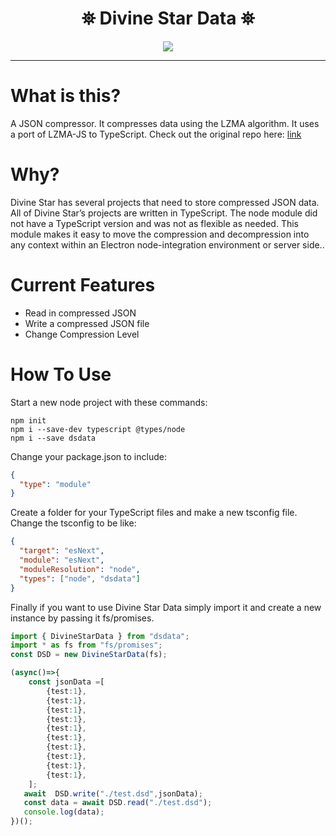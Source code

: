 <h1 align="center">
 ⛯ Divine Star Data ⛯
</h1>
 
<p align="center">
<img src="https://divinestarapparel.com/wp-content/uploads/2021/02/logo-small.png"/>
</p>

---

# What is this?

A JSON compressor. It compresses data using the LZMA algorithm. It uses a port of LZMA-JS to TypeScript. Check out the original repo here:
[link](https://github.com/LZMA-JS/LZMA-JS)

# Why?

Divine Star has several projects that need to store compressed JSON data. All of Divine Star’s projects are written in TypeScript. The node module did not have a TypeScript version and was not as flexible as needed. This module makes it easy to move the compression and decompression into any context within an Electron node-integration environment or server side..

# Current Features

- Read in compressed JSON
- Write a compressed JSON file
- Change Compression Level

# How To Use

Start a new node project with these commands:

```console
npm init
npm i --save-dev typescript @types/node
npm i --save dsdata

```

Change your package.json to include:

```json
{
  "type": "module"
}
```

Create a folder for your TypeScript files and make a new tsconfig file. Change the tsconfig to be like:

```json
{
  "target": "esNext",
  "module": "esNext",
  "moduleResolution": "node",
  "types": ["node", "dsdata"]
}
```

Finally if you want to use Divine Star Data simply import it and create a new instance by passing it fs/promises. 


```typescript
import { DivineStarData } from "dsdata";
import * as fs from "fs/promises";
const DSD = new DivineStarData(fs);

(async()=>{
    const jsonData =[
        {test:1},
        {test:1},
        {test:1},
        {test:1},
        {test:1},
        {test:1},
        {test:1},
        {test:1},
        {test:1},
        {test:1},
    ];
   await  DSD.write("./test.dsd",jsonData);
   const data = await DSD.read("./test.dsd");
   console.log(data);
})();
````


